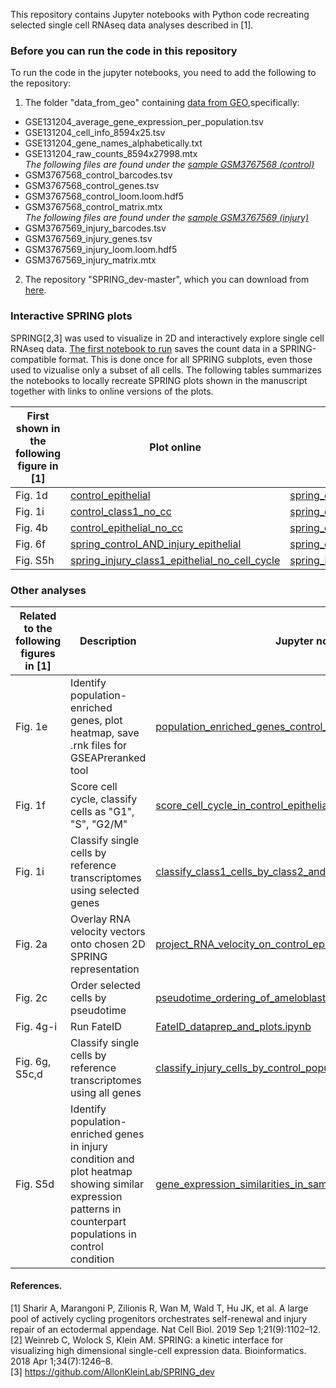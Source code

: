 This repository contains Jupyter notebooks with Python code recreating selected single cell RNAseq data analyses described in [1].

### Before you can run the code in this repository
To run the code in the jupyter notebooks, you need to add the following to the repository:
1) The folder "data_from_geo" containing [data from GEO](https://www.ncbi.nlm.nih.gov/geo/query/acc.cgi?acc=GSE131204),specifically:
- GSE131204_average_gene_expression_per_population.tsv
- GSE131204_cell_info_8594x25.tsv
- GSE131204_gene_names_alphabetically.txt
- GSE131204_raw_counts_8594x27998.mtx   
*The following files are found under the [sample GSM3767568 (control)](https://www.ncbi.nlm.nih.gov/geo/query/acc.cgi?acc=GSM3767568)*
- GSM3767568_control_barcodes.tsv
- GSM3767568_control_genes.tsv
- GSM3767568_control_loom.loom.hdf5
- GSM3767568_control_matrix.mtx   
*The following files are found under the [sample GSM3767569 (injury)](https://www.ncbi.nlm.nih.gov/geo/query/acc.cgi?acc=GSM3767569)*
- GSM3767569_injury_barcodes.tsv
- GSM3767569_injury_genes.tsv
- GSM3767569_injury_loom.loom.hdf5
- GSM3767569_injury_matrix.mtx

2) The repository "SPRING_dev-master", which you can download from [here](https://github.com/AllonKleinLab/SPRING).

### Interactive SPRING plots
SPRING[2,3] was used to visualize in 2D and interactively explore single cell RNAseq data. [The first notebook to run](spring_save_counts_for_all_plots.ipynb) saves the count data in a SPRING-compatible format. This is done once for all SPRING subplots, even those used to vizualise only a subset of all cells.
The following tables summarizes the notebooks to locally recreate SPRING plots shown in the manuscript together with links to online versions of the plots.

First shown in the following figure in [1] | Plot online | Jupyter notebook
 --- | --- | ---
Fig. 1d | [control_epithelial](https://kleintools.hms.harvard.edu/tools/springViewer_1_6_dev.html?datasets/Sharir_et_al_2019/control_epithelial) | [spring_control_epithelial.ipynb](spring_control_epithelial.ipynb)
Fig. 1i | [control_class1_no_cc](https://kleintools.hms.harvard.edu/tools/springViewer_1_6_dev.html?datasets/Sharir_et_al_2019/control_class1_no_cc) | [spring_control_class1_epithelial_no_cell_cycle.ipynb](spring_control_class1_epithelial_no_cell_cycle.ipynb)
Fig. 4b  | [control_epithelial_no_cc](https://kleintools.hms.harvard.edu/tools/springViewer_1_6_dev.html?datasets/Sharir_et_al_2019/control_epithelial_no_cc) | [spring_control_epithelial_no_cell_cycle.ipynb](spring_control_epithelial_no_cell_cycle.ipynb)
Fig. 6f | [spring_control_AND_injury_epithelial](https://kleintools.hms.harvard.edu/tools/springViewer_1_6_dev.html?datasets/Sharir_et_al_2019/control_and_injury_epithelial) | [spring_control_AND_injury_epithelial.ipynb](spring_control_AND_injury_epithelial.ipynb)
Fig. S5h | [spring_injury_class1_epithelial_no_cell_cycle](https://kleintools.hms.harvard.edu/tools/springViewer_1_6_dev.html?datasets/Sharir_et_al_2019/injury_class1_no_cc) | [spring_injury_class1_epithelial_no_cell_cycle.ipynb](spring_injury_class1_epithelial_no_cell_cycle.ipynb)


### Other analyses

Related to the following figures in [1] | Description | Jupyter notebook
--- | --- | ---
Fig. 1e | Identify population-enriched genes, plot heatmap, save .rnk files for GSEAPreranked tool | [population_enriched_genes_control_and_save_rnk_files.ipynb](population_enriched_genes_control_and_save_rnk_files.ipynb)
Fig. 1f | Score cell cycle, classify cells as "G1", "S", "G2/M" | [score_cell_cycle_in_control_epithelial_cells.ipynb](score_cell_cycle_in_control_epithelial_cells.ipynb)
Fig. 1i | Classify single cells by reference transcriptomes using selected genes | [classify_class1_cells_by_class2_and_3_populations.ipynb](classify_class1_cells_by_class2_and_3_populations.ipynb)
Fig. 2a | Overlay RNA velocity vectors onto chosen 2D SPRING representation | [project_RNA_velocity_on_control_epithelial_spring_plot.ipynb](project_RNA_velocity_on_control_epithelial_spring_plot.ipynb)
Fig. 2c | Order selected cells by pseudotime | [pseudotime_ordering_of_ameloblasts.ipynb](pseudotime_ordering_of_ameloblasts.ipynb)
Fig. 4g-i | Run FateID | [FateID_dataprep_and_plots.ipynb](FateID_dataprep_and_plots.ipynb)
Fig. 6g, S5c,d | Classify single cells by reference transcriptomes using all genes | [classify_injury_cells_by_control_populations.ipynb](classify_injury_cells_by_control_populations.ipynb)
Fig. S5d | Identify population-enriched genes in injury condition and plot heatmap showing similar expression patterns in counterpart populations in control condition | [gene_expression_similarities_in_same_population_ctrl_vs_injury.ipynb](gene_expression_similarities_in_same_population_ctrl_vs_injury.ipynb)


#### References.  
[1] Sharir A, Marangoni P, Zilionis R, Wan M, Wald T, Hu JK, et al. A large pool of actively cycling progenitors orchestrates self-renewal and injury repair of an ectodermal appendage. Nat Cell Biol. 2019 Sep 1;21(9):1102–12.   
[2] Weinreb C, Wolock S, Klein AM. SPRING: a kinetic interface for visualizing high dimensional single-cell expression data. Bioinformatics. 2018 Apr 1;34(7):1246–8.  
[3] https://github.com/AllonKleinLab/SPRING_dev
